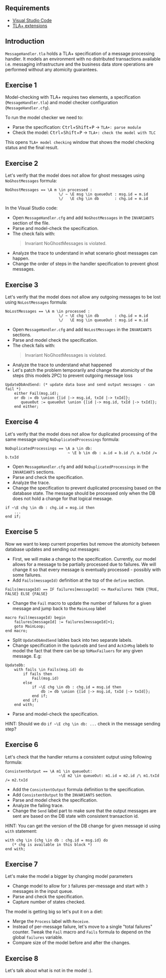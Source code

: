 ## Requirements

- [Visual Studio Code](https://code.visualstudio.com/)
- [TLA+ extensions](https://github.com/alygin/vscode-tlaplus/wiki/How-to-Install)
 

## Introduction

`MessageHandler.tla` holds a TLA+ specification of a message processing handler. It models an environment with no distributed transactions available i.e. messaging infrastructure and the business data store operations are performed without any atomicity guarantees. 

## Exercise 1

Model-checking with TLA+ requires two elements, a specification (`MessageHandler.tla`) and model checker configuration (`MessageHandler.cfg`). 

To run the model checker we need to:
 * Parse the specification: <kbd>Ctrl</kbd>+<kbd>Shift</kbd>+<kbd>P</kbd> -> `TLA+: parse module`
 * Check the model: <kbd>Ctrl</kbd>+<kbd>Shift</kbd>+<kbd>P</kbd> -> `TLA+: check the model with TLC`

 This opens `TLA+ model checking` window that shows the model checking status and the final result.

## Exercise 2

Let's verify that the model does not allow for ghost messages using `NoGhostMessages` formula:

```tla+
NoGhostMessages == \A m \in processed : 
                        \/ ~ \E msg \in queueOut : msg.id = m.id
                        \/   \E chg \in db       : chg.id = m.id
```

In the Visual Studio code:
 * Open `MessageHandler.cfg` and add `NoGhostMessages` in the `INVARIANTS` section of the file.
 * Parse and model-check the specification.
 * The check fails with:
    > Invariant NoGhostMessages is violated.
 * Analyze the trace to understand in what scenario ghost messages can happen. 
 * Change the order of steps in the handler specification to prevent ghost messages.

## Exercise 3

Let's verify that the model does not allow any outgoing messages to be lost using `NoLostMessages` formula:

```tla+
NoLostMessages == \A m \in processed :
                        \/ ~ \E chg \in db       : chg.id = m.id
                        \/   \E msg \in queueOut : msg.id = m.id
```

 * Open `MessageHandler.cfg` and add `NoLostMessages` in the `INVARIANTS` sections.
 * Parse and model check the specification.
 * The check fails with:
    > Invariant NoGhostMessages is violated.
 * Analyze the trace to understand what happened
 * Let's patch the problem temporarily and change the atomicity of the steps (this models 2PC) to prevent outgoing message loss

```tla+
UpdateDbAndSend: (* update data base and send output messages - can fail *)
    either Fail(msg.id);
    or db := db \union {[id |-> msg.id, txId |-> txId]}; 
       queueOut := queueOut \union {[id |-> msg.id, txId |-> txId]};
    end either;
```

## Exercise 4

Let's verify that the model does not allow for duplicated processing of the same message using `NoDuplicatedProcessings` formula:

```tla+
NoDuplicatedProcessings == \A a \in db:
                            ~ \E b \in db : a.id = b.id /\ a.txId /= b.txId
```

 * Open `MessageHandler.cfg` and add `NoDuplicatedProcessings` in the `INVARIANTS` sections.
 * Parse and check the specification.
 * Analyze the trace.
 * Change the specification to prevent duplicated processing based on the database state. The message should be processed only when the DB does not hold a change for that logical message.

``` TLA+
if ~\E chg \in db : chg.id = msg.id then
    ...
end if;
```
## Exercise 5

Now we want to keep current properties but remove the atomicity between database updates and sending out messages: 
 * First, we will make a change to the specification. Currently, our model allows for a message to be partially processed due to failures. We will change it so that every message is eventually processed - possibly with some failures. 
 * Add `Fails(messageId)` definition at the top of the `define` section.

```tla+
Fails(messageId) == IF failures[messageId] <= MaxFailures THEN {TRUE, FALSE} ELSE {FALSE}
```
 * Change the `Fail` macro to update the number of failures for a given message and jump back to the `MainLoop` label

```tla+
macro Fail(messageId) begin
    failures[messageId] := failures[messageId]+1;
    goto MainLoop;
end macro;
```
 * Split `UpdateDbAndSend` lables back into two separate labels.
 * Change specification in the `UpdateDb` and `Send` and `AckInMsg` labels to model the fact that there can be up to`MaxFailuers` for any given message. E.g:

```tla+
UpdateDb:
    with fails \in Fails(msg.id) do
        if fails then
            Fail(msg.id)
        else
            if ~\E chg \in db : chg.id = msg.id then
                db := db \union {[id |-> msg.id, txId |-> txId]}; 
            end if;
        end if;
    end with;
```
 * Parse and model-check the specification.

 HINT: Should we do `if ~\E chg \in db: ...` check in the message sending step?

## Exercise 6

Let's check that the handler returns a consistent output using following formula:

``` tla+
ConsistentOutput == \A m1 \in queueOut:
                        ~\E m2 \in queueOut: m1.id = m2.id /\ m1.txId /= m2.txId
```

 * Add the `ConsistentOutput` formula definition to the specification.
 * Add `ConsistentOutput` to the `INVARIANTS` section.
 * Parse and model check the specification.
 * Analyze the failing trace.
 * Change the `Send` label part to make sure that the output messages are sent are based on the DB state with consistent transaction id.

 HINT: You can get the version of the DB change for given message id using `with` statement:

 ``` tla+
with chg \in {chg \in db : chg.id = msg.id} do
    (* chg is available in this block *)
end with;
 ```

## Exercise 7

Let's make the model a bigger by changing model parameters
 * Change model to allow for `3` failures per-message and start with `3` messages in the input queue.
 * Parse and check the specification.
 * Capture number of states checked.

The model is getting big so let's put it on a diet:
 * Merge the `Process` label with `Receive`.
 * Instead of per-message failure, let's move to a single "total failures" counter. Tweak the `Fail` macro and `Fails` formula to depend on the global `failures` variable.
 * Compare size of the model before and after the changes.

## Exercise 8

Let's talk about what is not in the model :).